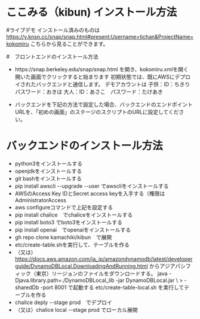 # ここみる（kibun) インストール方法

#ライブデモ
インストール済みのものは
https://y.knsn.cc/snap/snap.html#present:Username=tichan&ProjectName=kokomiru
こちらから見ることができます。

#　フロントエンドのインストール方法
* https\://snap.berkeley.edu/snap/snap.html
を開き、kokomiru.xmlを開く
開いた画面でクリックすると始まります
初期状態では、既にAWSにデプロイされたバックエンドと通信します。
デモアカウントは
子供：ID：ちきり　パスワード：おきほ
大人：ID：あさこ　パスワード：たけあき

* バックエンドを下記の方法で設定した場合、バックエンドのエンドポイントURLを、「初めの画面」のステージのスクリプトのURLに設定してください。

# バックエンドのインストール方法
* python3をインストールする
* openjdkをインストールする
* git bashをインストールする
* pip install awscli --upgrade --user でawscliをインストールする
* AWSのAccess Key IDとSecret access keyを入手する（権限はAdministratorAccess
* aws configureコマンドで上記を設定する
* pip install chalice　でchaliceをインストールする
* pip install boto3 でboto3をインストールする
* pip install openai　でopenaiをインストールする
* gh repo clone kamachiki/kibun　で展開
* etc/create-table.shを実行して、テーブルを作る
* （又は）https://docs.aws.amazon.com/ja_jp/amazondynamodb/latest/developerguide/DynamoDBLocal.DownloadingAndRunning.html からアジアパシフィック（東京）リージョンのファイルをダウンロードする。
java -Djava.library.path=./DynamoDBLocal_lib -jar DynamoDBLocal.jar \ > -sharedDb -port 8001
で起動する
etc/create-table-local.sh を実行してテーブルを作る
* chalice deply --stage prod　でデプロイ
* （又は）chalice local --stage prod でローカル展開


